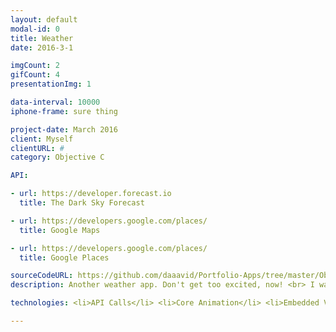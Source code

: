 ```yaml
---
layout: default
modal-id: 0
title: Weather
date: 2016-3-1

imgCount: 2
gifCount: 4
presentationImg: 1

data-interval: 10000
iphone-frame: sure thing

project-date: March 2016
client: Myself
clientURL: #
category: Objective C

API:

- url: https://developer.forecast.io
  title: The Dark Sky Forecast

- url: https://developers.google.com/places/
  title: Google Maps

- url: https://developers.google.com/places/
  title: Google Places

sourceCodeURL: https://github.com/daaavid/Portfolio-Apps/tree/master/ObjC_Weather/Weather
description: Another weather app. Don't get too excited, now! <br> I wanted to remake my previous weather app, Forecaster, in Objective C and ended up putting a whole new spin on it. More user-friendly, cleverly-coded, and concise than its predecessor. Background/color scheme change based on the time of day (hadn't hit my gimmick counter yet).

technologies: <li>API Calls</li> <li>Core Animation</li> <li>Embedded Views</li> <li>NSCoding</li> <li>UIView Animation</li>

---
```

